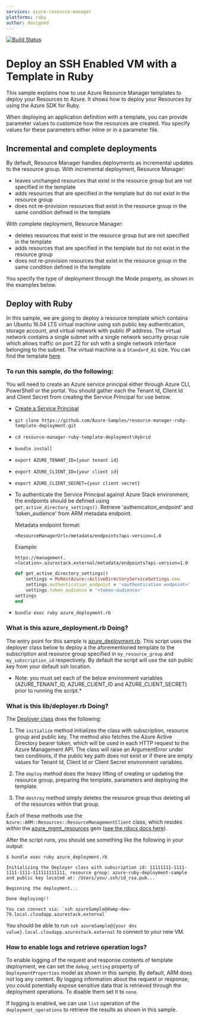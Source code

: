 ```yaml
---
services: azure-resource-manager
platforms: ruby
author: devigned
---
```


[![Build Status](https://travis-ci.org/Azure-Samples/resource-manager-ruby-template-deployment.svg?branch=master)](https://travis-ci.org/Azure-Samples/resource-manager-ruby-template-deployment)

# Deploy an SSH Enabled VM with a Template in Ruby

This sample explains how to use Azure Resource Manager templates to deploy your Resources to Azure. It shows how to
deploy your Resources by using the Azure SDK for Ruby.

When deploying an application definition with a template, you can provide parameter values to customize how the
resources are created. You specify values for these parameters either inline or in a parameter file.

## Incremental and complete deployments

By default, Resource Manager handles deployments as incremental updates to the resource group. With incremental
deployment, Resource Manager:

- leaves unchanged resources that exist in the resource group but are not specified in the template
- adds resources that are specified in the template but do not exist in the resource group
- does not re-provision resources that exist in the resource group in the same condition defined in the template

With complete deployment, Resource Manager:

- deletes resources that exist in the resource group but are not specified in the template
- adds resources that are specified in the template but do not exist in the resource group
- does not re-provision resources that exist in the resource group in the same condition defined in the template

You specify the type of deployment through the Mode property, as shown in the examples below.

## Deploy with Ruby

In this sample, we are going to deploy a resource template which contains an Ubuntu 16.04 LTS virtual machine using
ssh public key authentication, storage account, and virtual network with public IP address. The virtual network
contains a single subnet with a single network security group rule which allows traffic on port 22 for ssh with a single
network interface belonging to the subnet. The virtual machine is a `Standard_A1` size. You can find the template
[here][Template].

### To run this sample, do the following:

You will need to create an Azure service principal either through Azure CLI, PowerShell or the portal. You should gather
each the Tenant Id, Client Id and Client Secret from creating the Service Principal for use below.

- [Create a Service Principal][ServicePrincipalCreation]
- `git clone https://github.com/Azure-Samples/resource-manager-ruby-template-deployment.git`
- `cd resource-manager-ruby-template-deployment\Hybrid`
- `bundle install`
- `export AZURE_TENANT_ID={your tenant id}`
- `export AZURE_CLIENT_ID={your client id}`
- `export AZURE_CLIENT_SECRET={your client secret}`
- To authenticate the Service Principal against Azure Stack environment, the endpoints should be defined using ```get_active_directory_settings()```. Retrieve 'authenication_endpoint' and 'token_audience' from ARM metadata endpoint.

    Metadata endpoint format:
    ```
    <ResourceManagerUrl>/metadata/endpoints?api-version=1.0
    ```
    Example:
    ```
    https://management.<location>.azurestack.external/metadata/endpoints?api-version=1.0
    ```

    ```ruby
    def get_active_directory_settings()
        settings = MsRestAzure::ActiveDirectoryServiceSettings.new
        settings.authentication_endpoint = '<authentication endpoint>'
        settings.token_audience = '<token-audience>'
    settings
    end
    ```
- `bundle exec ruby azure_deployment.rb`

### What is this azure_deployment.rb Doing?

The entry point for this sample is [azure_deployment.rb][azure_deployment.rb]. This script uses the deployer class
below to deploy a the aforementioned template to the subscription and resource group specified in `my_resource_group`
and `my_subscription_id` respectively. By default the script will use the ssh public key from your default ssh
location.

* Note: you must set each of the below environment variables (AZURE_TENANT_ID, AZURE_CLIENT_ID and AZURE_CLIENT_SECRET) prior to running the script.*

### What is this lib/deployer.rb Doing?

The [Deployer class][Deployer class] does the following:

1. The `initialize` method initializes the class with subscription, resource group and public key. The method also fetches
the Azure Active Directory bearer token, which will be used in each HTTP request to the Azure Management API. The class
will raise an ArgumentError under two conditions, if the public key path does not exist or if there are empty
values for Tenant Id, Client Id or Client Secret environment variables.

2. The `deploy` method does the heavy lifting of creating or updating the resource group, preparing the template,
parameters and deploying the template.

3. The `destroy` method simply deletes the resource group thus deleting all of the resources within that group.

Each of these methods use the `Azure::ARM::Resources::ResourceManagementClient` class, which resides within the
[azure_mgmt_resources][azure_mgmt_resources] gem ([see the rdocs docs here][rdocs_mgmt_resources]).

After the script runs, you should see something like the following in your output:

```
$ bundle exec ruby azure_deployment.rb

Initializing the Deployer class with subscription id: 11111111-1111-1111-1111-111111111111, resource group: azure-ruby-deployment-sample
and public key located at: /Users/you/.ssh/id_rsa.pub...

Beginning the deployment...

Done deploying!!

You can connect via: `ssh azureSample@damp-dew-79.local.cloudapp.azurestack.external`
```

You should be able to run `ssh azureSample@{your dns value}.local.cloudapp.azurestack.external` to connect to your new VM.

### How to enable logs and retrieve operation logs? 

To enable logging of the request and response contents of template deployment, we can set the `debug_setting` property of `DeploymentProperties` model as shown in this sample.
By default, ARM does not log any content. By logging information about the request or response, you could potentially expose sensitive data that is retrieved 
through the deployment operations. To disable them set it to `none`.

If logging is enabled, we can use `list` operation of the `deployment_operations` to retrieve the results as shown in this sample.

[Template]: https://github.com/azure-samples/resource-manager-ruby-template-deployment/blob/master/templates/template.json
[ServicePrincipalCreation]: https://docs.microsoft.com/en-us/azure/azure-stack/azure-stack-create-service-principals
[azure_deployment.rb]: https://github.com/azure-samples/resource-manager-ruby-template-deployment/blob/master/azure_deployment.rb
[Deployer class]: https://github.com/azure-samples/resource-manager-ruby-template-deployment/blob/master/lib/deployer.rb
[azure_mgmt_resources]: https://rubygems.org/gems/azure_mgmt_resources
[rdocs_mgmt_resources]: http://www.rubydoc.info/gems/azure_mgmt_resources/0.2.1
